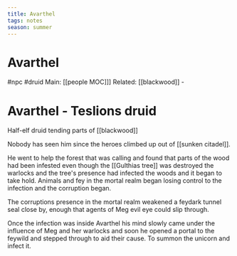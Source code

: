 ```yaml
---
title: Avarthel
tags: notes
season: summer
---
```

 
# Avarthel
#npc #druid
Main: [[people MOC]]]  Related: [[blackwood]] - 
# Avarthel - Teslions druid

Half-elf druid tending parts of [[blackwood]]

Nobody has seen him since the heroes climbed up out of [[sunken citadel]].

He went to help the forest that was calling and found that parts of the wood had been infested even though the [[Gulthias tree]] was destroyed the warlocks and the tree's presence had infected the woods and it began to take hold. Animals and fey in the mortal realm began losing control to the infection and the corruption began. 

The corruptions presence in the mortal realm weakened a feydark tunnel seal close by, enough that agents of Meg evil eye could slip through. 

Once the infection was inside Avarthel his mind slowly came under the influence of Meg and her warlocks and soon he opened a portal to the feywild and stepped through to aid their cause. To summon the unicorn and infect it.
